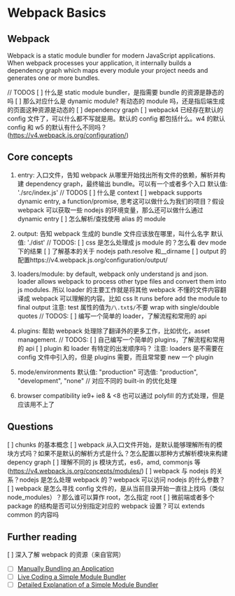 # Webpack Basics

## Webpack

Webpack is a static module bundler for modern JavaScript applications. When webpack processes your application, it internally builds a dependency graph which maps every module your project needs and generates one or more bundles.

// TODOS
[ ] 什么是 static module bundler，是指需要 bundle 的资源是静态的吗
[ ] 那么对应什么是 dynamic module? 有动态的 module 吗，还是指后端生成的页面这种资源是动态的
[ ] dependency graph
[ ] webpack4 已经存在默认的 config 文件了，可以什么都不写就是用。默认的 config 都包括什么。w4 的默认 config 和 w5 的默认有什么不同吗？ (https://v4.webpack.js.org/configuration/)

## Core concepts

1. entry: 入口文件，告知 webpack 从哪里开始找出所有文件的依赖，解析并构建 dependency graph，最终输出 bundle。可以有一个或者多个入口
   默认值: './src/index.js'
   // TODOS
   [ ] 什么是 context
   [ ] webpack supports dynamic entry, a function/promise, 思考这可以做什么为我们的项目？假设 webpack 可以获取一些 nodejs 的环境变量，那么还可以做什么通过 dynamic entry
   [ ] 怎么解析/查找使用 alias 的 module
2. output: 告知 webpack 生成的 bundle 文件应该放在哪里，叫什么名字
   默认值: './dist'
   // TODOS:
   [ ] css 是怎么处理成 js module 的？怎么看 dev mode 下的结果
   [ ] 了解基本的关于 nodejs path.resolve 和\_\_dirname
   [ ] output 的配置https://v4.webpack.js.org/configuration/output/
3. loaders/module: by default, webpack only understand js and json. loader allows webpack to process other type files and convert them into js modules. 所以 loader 的主要工作就是将其他 webpack 不懂的文件内容翻译成 webpack 可以理解的内容。比如 css It runs before add the module to final output
   注意: test 属性的值为`/\.txt$/`不要 wrap with single/double quotes
   // TODOS:
   [ ] 编写一个简单的 loader，了解流程和常用的 api

4. plugins: 帮助 webpack 处理除了翻译外的更多工作，比如优化，asset management.
   // TODOS:
   [ ] 自己编写一个简单的 plugins，了解流程和常用的 api
   [ ] plugin 和 loader 有特定的出发顺序吗？
   注意: loaders 是不需要在 config 文件中引入的，但是 plugins 需要，而且常常要 new 一个 plugin

5. mode/environments
   默认值: "production"
   可选值: "production", "development", "none" // 对应不同的 built-in 的优化处理
6. browser compatibility
   ie9+
   ie8 & <8 也可以通过 polyfill 的方式处理，但是应该用不上了

## Questions

[ ] chunks 的基本概念
[ ] webpack 从入口文件开始，是默认能够理解所有的模块方式吗？如果不是默认的解析方式是什么？怎么配置以那种方式解析模块来构建 depency graph
[ ] 理解不同的 js 模块方式，es6，amd, commonjs 等 (https://v4.webpack.js.org/concepts/modules/)
[ ] webpack 与 nodejs 的关系？nodejs 是怎么处理 webpack 的？webpack 可以访问 nodejs 的什么参数？
[ ] webpack 是怎么寻找 config 文件的，是从当前目录开始一直往上找吗（类似 node_modules）？那么谁可以算作 root，怎么指定 root
[ ] 微前端或者多个 package 的结构是否可以分别指定对应的 webpack 设置？可以 extends common 的内容吗

## Further reading

[ ] 深入了解 webpack 的资源（来自官网）

- [ ] [Manually Bundling an Application](https://www.youtube.com/watch?v=UNMkLHzofQI&ab_channel=WebTechTalks)
- [ ] [Live Coding a Simple Module Bundler](https://www.youtube.com/watch?v=Gc9-7PBqOC8&ab_channel=YouGottaLoveFrontend)
- [ ] [Detailed Explanation of a Simple Module Bundler](https://github.com/ronami/minipack)
